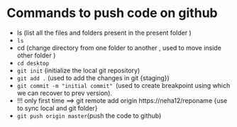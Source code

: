 # Commands to push code on github
- ls (list all the files and folders present in the present folder )
- ```ls```
- cd (change directory from one folder to another , used to move inside other folder )
- ```cd desktop```
- ```git init``` (initialize the local git repository)
- ```git add .``` (used to add the changes in git {staging})
- ```git commit -m "initial commit" ```(used to create breakpoint using which we can recover to prev version).
- !!! only first time  ==> git remote add origin https://neha12/reponame {use to sync local and git folder}
- ``git push origin master``(push the code to github)